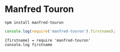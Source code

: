 Manfred Touron
==============

```shell
npm install manfred-touron
```

```javascript
console.log(require('manfred-touron').firstname);
```

```coffee-script
{firstname} = require 'manfred-touron'
console.log firstname
```
